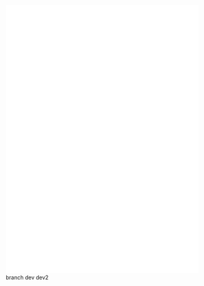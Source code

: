 <a href="#" target="_blank">
  <img src="svg/test.svg" alt="Hieu Joyce" width="1200" height="700" />
</a>
branch dev
dev2